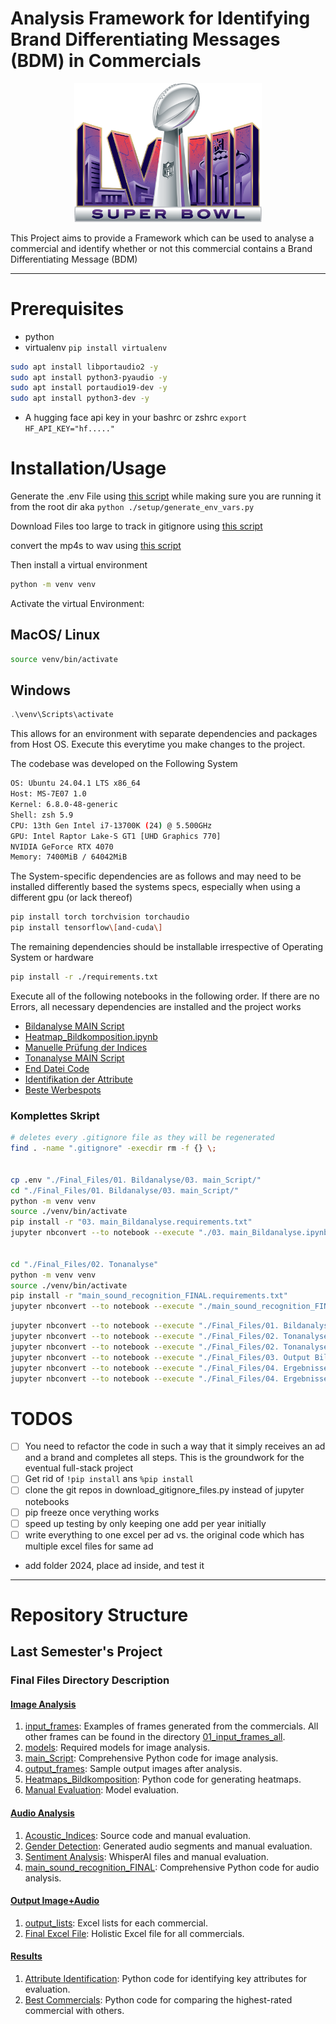 # Analysis Framework for Identifying Brand Differentiating Messages (BDM) in Commercials

<div style="text-align: center;">
  <img src="./Resources/images/SuperBowl.png" alt="Super Bowl" width="300"/>
</div>

This Project aims to provide a Framework which can be used to analyse a commercial and identify whether or not this commercial contains a Brand Differentiating Message (BDM)

---

# Prerequisites

- python
- virtualenv `pip install virtualenv`
```bash
sudo apt install libportaudio2 -y
sudo apt install python3-pyaudio -y
sudo apt install portaudio19-dev -y
sudo apt install python3-dev -y
```

- A hugging face api key in your bashrc or zshrc `export HF_API_KEY="hf....."`
<!-- - docker -->

# Installation/Usage

Generate the .env File using [this script](./setup/generate_env_vars.py) while making sure you are running it from the root dir aka `python ./setup/generate_env_vars.py`

Download Files too large to track in gitignore using [this script](./setup/download_gitignore_files.py)


convert the mp4s to wav using [this script](./setup/mp4_to_wav.py)


Then install a virtual environment

```bash
python -m venv venv
```
Activate the virtual Environment:

## MacOS/ Linux
```bash
source venv/bin/activate
```
## Windows
```powershell
.\venv\Scripts\activate
```
This allows for an environment with separate dependencies and packages from Host OS. Execute this everytime you make changes to the project.

The codebase was developed on the Following System

```bash
OS: Ubuntu 24.04.1 LTS x86_64 
Host: MS-7E07 1.0 
Kernel: 6.8.0-48-generic
Shell: zsh 5.9 
CPU: 13th Gen Intel i7-13700K (24) @ 5.500GHz 
GPU: Intel Raptor Lake-S GT1 [UHD Graphics 770] 
NVIDIA GeForce RTX 4070 
Memory: 7400MiB / 64042MiB 
```

The System-specific dependencies are as follows and may need to be installed differently based the systems specs, especially when using a different gpu (or lack thereof)

```bash
pip install torch torchvision torchaudio
pip install tensorflow\[and-cuda\]
```

The remaining dependencies should be installable irrespective of Operating System or hardware


```bash
pip install -r ./requirements.txt
```

Execute all of the following notebooks in the following order. If there are no Errors, all necessary dependencies are installed and the project works

- [Bildanalyse MAIN Script](./Final_Files/01.%20Bildanalyse/03.%20main_Script/03.%20main_Bildanalyse%20copy.ipynb)
- [Heatmap_Bildkomposition.ipynb](./Final_Files/01.%20Bildanalyse/05.%20Heatmaps_Bildkomposition/Heatmap_Bildkomposition.ipynb)
- [Manuelle Prüfung der Indices](./Final_Files/02.%20Tonanalyse/Acoustic_Indices/01%20Manueller%20Vergleich/00%20Manuelle%20Prüfung%20der%20Indices.ipynb)
- [Tonanalyse MAIN Script](./Final_Files/02.%20Tonanalyse/main_sound_recognition_FINAL.ipynb)
- [End Datei Code](./Final_Files/03.%20Output%20Bild%20+%20Ton/02.%20Final%20Excel%20File/End_Datei_Code.ipynb)
- [Identifikation der Attribute](./Final_Files/04.%20Ergebnisse/04.01.%20Identifikation%20der%20Attribute.ipynb)
- [Beste Werbespots](./Final_Files/04.%20Ergebnisse/04.02.%20Beste%20Werbespots.ipynb) 

### Komplettes Skript

```sh
# deletes every .gitignore file as they will be regenerated
find . -name ".gitignore" -execdir rm -f {} \;


cp .env "./Final_Files/01. Bildanalyse/03. main_Script/" 
cd "./Final_Files/01. Bildanalyse/03. main_Script/"
python -m venv venv
source ./venv/bin/activate
pip install -r "03. main_Bildanalyse.requirements.txt"
jupyter nbconvert --to notebook --execute "./03. main_Bildanalyse.ipynb" --inplace


cd "./Final_Files/02. Tonanalyse"
python -m venv venv
source ./venv/bin/activate
pip install -r "main_sound_recognition_FINAL.requirements.txt"
jupyter nbconvert --to notebook --execute "./main_sound_recognition_FINAL" --inplace
```


```sh
jupyter nbconvert --to notebook --execute "./Final_Files/01. Bildanalyse/05. Heatmaps_Bildkomposition/Heatmap_Bildkomposition.ipynb" --inplace
jupyter nbconvert --to notebook --execute "./Final_Files/02. Tonanalyse/Acoustic_Indices/01 Manueller Vergleich/00 Manuelle Prüfung der Indices.ipynb" --inplace
jupyter nbconvert --to notebook --execute "./Final_Files/02. Tonanalyse/main_sound_recognition_FINAL.ipynb" --inplace
jupyter nbconvert --to notebook --execute "./Final_Files/03. Output Bild + Ton/02. Final Excel File/End_Datei_Code.ipynb" --inplace
jupyter nbconvert --to notebook --execute "./Final_Files/04. Ergebnisse/04.01. Identifikation der Attribute.ipynb" --inplace
jupyter nbconvert --to notebook --execute "./Final_Files/04. Ergebnisse/04.02. Beste Werbespots.ipynb" --inplace
```
# TODOS
- [ ] You need to refactor the code in such a way that it simply receives an ad and a brand and completes all steps. This is the groundwork for the eventual full-stack project
- [ ] Get rid of `!pip install` ans `%pip install`
- [ ] clone the git repos in download_gitignore_files.py instead of jupyter notebooks
- [ ] pip freeze once verything works
- [ ] speed up testing by only keeping one add per year initially
- [ ] write everything to one excel per ad vs. the original code which has multiple excel files for same ad
- add folder 2024, place ad inside, and test it


---

# Repository Structure

## Last Semester's Project

### Final Files Directory Description

#### [Image Analysis](./Final_Files/01.%20Bildanalyse/)

1. [input_frames](./input_frames): Examples of frames generated from the commercials. All other frames can be found in the directory [01_input_frames_all](./01_input_frames_all).
2. [models](./Final_Files/01.%20Bildanalyse/02.%20models/): Required models for image analysis.
3. [main_Script](./Final_Files/01.%20Bildanalyse/03.%20main_Script/03.%20main_Bildanalyse.ipynb): Comprehensive Python code for image analysis.
4. [output_frames](./Final_Files/01.%20Bildanalyse/): Sample output images after analysis.
5. [Heatmaps_Bildkomposition](./Final_Files/01.%20Bildanalyse/05.%20Heatmaps_Bildkomposition/Heatmap_Bildkomposition.ipynb): Python code for generating heatmaps.
6. [Manual Evaluation](./Final_Files/01.%20Bildanalyse/06.%20Manuelle%20Evaluation/): Model evaluation.

#### [Audio Analysis](./Final_Files/02.%20Tonanalyse/)

1. [Acoustic_Indices](./Final_Files/02.%20Tonanalyse/Acoustic_Indices/): Source code and manual evaluation.
2. [Gender Detection](./Final_Files/02.%20Tonanalyse/Geschlechtserkennung/): Generated audio segments and manual evaluation.
3. [Sentiment Analysis](./Final_Files/02.%20Tonanalyse/Stimmungsanalyse/): WhisperAI files and manual evaluation.
4. [main_sound_recognition_FINAL](./Final_Files/02.%20Tonanalyse/main_sound_recognition_FINAL.ipynb): Comprehensive Python code for audio analysis.

#### [Output Image+Audio](./Final_Files/03.%20Output%20Bild%20+%20Ton/)

1. [output_lists](./Final_Files/03.%20Output%20Bild%20+%20Ton/01.%20output_lists/): Excel lists for each commercial.
2. [Final Excel File](./Final_Files/03.%20Output%20Bild%20+%20Ton/02.%20Final%20Excel%20File/): Holistic Excel file for all commercials.

#### [Results](./Final_Files/04.%20Ergebnisse/)

1. [Attribute Identification](./Final_Files/04.%20Ergebnisse/04.01.%20Identifikation%20der%20Attribute.ipynb): Python code for identifying key attributes for evaluation.
2. [Best Commercials](./Final_Files/04.%20Ergebnisse/04.02.%20Beste%20Werbespots.ipynb): Python code for comparing the highest-rated commercial with others.
